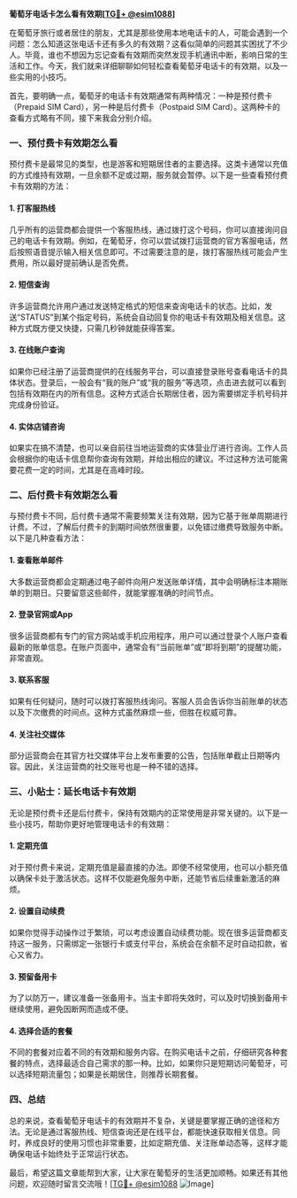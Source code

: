 **葡萄牙电话卡怎么看有效期[[TG💪+ @esim1088](https://t.me/s/esim1088)]**

在葡萄牙旅行或者居住的朋友，尤其是那些使用本地电话卡的人，可能会遇到一个问题：怎么知道这张电话卡还有多久的有效期？这看似简单的问题其实困扰了不少人。毕竟，谁也不想因为忘记查看有效期而突然发现手机通讯中断，影响日常的生活和工作。今天，我们就来详细聊聊如何轻松查看葡萄牙电话卡的有效期，以及一些实用的小技巧。

首先，要明确一点，葡萄牙的电话卡有效期通常有两种情况：一种是预付费卡（Prepaid SIM Card），另一种是后付费卡（Postpaid SIM Card）。这两种卡的查看方式略有不同，接下来我会分别介绍。

### **一、预付费卡有效期怎么看**

预付费卡是最常见的类型，也是游客和短期居住者的主要选择。这类卡通常以充值的方式维持有效期，一旦余额不足或过期，服务就会暂停。以下是一些查看预付费卡有效期的方法：

#### **1. 打客服热线**
几乎所有的运营商都会提供一个客服热线，通过拨打这个号码，你可以直接询问自己的电话卡有效期。例如，在葡萄牙，你可以尝试拨打运营商的官方客服电话，然后按照语音提示输入相关信息即可。不过需要注意的是，拨打客服热线可能会产生费用，所以最好提前确认是否免费。

#### **2. 短信查询**
许多运营商允许用户通过发送特定格式的短信来查询电话卡的状态。比如，发送“STATUS”到某个指定号码，系统会自动回复你的电话卡有效期及相关信息。这种方式既方便又快捷，只需几秒钟就能获得答案。

#### **3. 在线账户查询**
如果你已经注册了运营商提供的在线服务平台，可以直接登录账号查看电话卡的具体状态。登录后，一般会有“我的账户”或“我的服务”等选项，点击进去就可以看到包括有效期在内的所有信息。这种方式适合长期居住者，因为需要绑定手机号码并完成身份验证。

#### **4. 实体店铺咨询**
如果实在搞不清楚，也可以亲自前往当地运营商的实体营业厅进行咨询。工作人员会根据你的电话卡信息帮你查询有效期，并给出相应的建议。不过这种方法可能需要花费一定的时间，尤其是在高峰时段。

### **二、后付费卡有效期怎么看**

与预付费卡不同，后付费卡通常不需要频繁关注有效期，因为它基于账单周期进行计费。不过，了解后付费卡的到期时间依然很重要，以免错过缴费导致服务中断。以下是几种查看方法：

#### **1. 查看账单邮件**
大多数运营商都会定期通过电子邮件向用户发送账单详情，其中会明确标注本期账单的到期日。只要留意这些邮件，就能掌握准确的时间节点。

#### **2. 登录官网或App**
很多运营商都有专门的官方网站或手机应用程序，用户可以通过登录个人账户查看最新的账单信息。在账户页面中，通常会有“当前账单”或“即将到期”的提醒功能，非常直观。

#### **3. 联系客服**
如果有任何疑问，随时可以拨打客服热线询问。客服人员会告诉你当前账单的状态以及下次缴费的时间点。这种方式虽然麻烦一些，但胜在权威可靠。

#### **4. 关注社交媒体**
部分运营商会在其官方社交媒体平台上发布重要的公告，包括账单截止日期等内容。因此，关注运营商的社交账号也是一种不错的选择。

### **三、小贴士：延长电话卡有效期**

无论是预付费卡还是后付费卡，保持有效期内的正常使用是非常关键的。以下是一些小技巧，帮助你更好地管理电话卡的有效期：

#### **1. 定期充值**
对于预付费卡来说，定期充值是最直接的办法。即使不经常使用，也可以小额充值以确保卡处于激活状态。这样不仅能避免服务中断，还能节省后续重新激活的麻烦。

#### **2. 设置自动续费**
如果你觉得手动操作过于繁琐，可以考虑设置自动续费功能。现在很多运营商都支持这一服务，只需绑定一张银行卡或支付平台，系统会在余额不足时自动扣款，省心又省力。

#### **3. 预留备用卡**
为了以防万一，建议准备一张备用卡。当主卡即将失效时，可以及时切换到备用卡继续使用，避免因断网而造成不便。

#### **4. 选择合适的套餐**
不同的套餐对应着不同的有效期和服务内容。在购买电话卡之前，仔细研究各种套餐的特点，选择最适合自己需求的那一种。比如，如果你只是短期访问葡萄牙，可以选择短期流量包；如果是长期居住，则推荐长期套餐。

### **四、总结**

总的来说，查看葡萄牙电话卡的有效期并不复杂，关键是要掌握正确的途径和方法。无论是通过客服热线、短信查询还是在线平台，都能快速获取相关信息。同时，养成良好的使用习惯也非常重要，比如定期充值、关注账单动态等，这样才能确保电话卡始终处于正常运行状态。

最后，希望这篇文章能帮到大家，让大家在葡萄牙的生活更加顺畅。如果还有其他问题，欢迎随时留言交流哦！[[TG💪+ @esim1088](https://t.me/s/esim1088) ![Image](https://i.postimg.cc/4NQfJmqS/Snipaste-2025-05-13-00-14-12.png)]